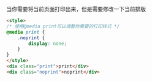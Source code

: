 当你需要将当前页面打印出来，但是需要修改一下当前排版

```html
<style>
/* 使用@media print可以调整你需要的打印样式 */
@media print {
    .noprint {
        display: none;
    }
}
</style>
<div class="print">print</div>
<div class="noprint">noprint</div>
```
